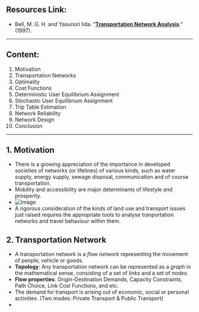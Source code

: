 ## Resources Link:
 - Bell, M. G. H. and Yasunori Iida. “[**Transportation Network Analysis**](https://onlinelibrary.wiley.com/doi/book/10.1002/9781118903032).” (1997). 
_______________________________________________ 
## Content: 
1. Motivation  
2. Transportation Networks 
3. Optimality 
4. Cost Functions 
5. Deterministic User Equilibrium Assignment 
6. Stochastic User Equilibrium Assignment 
7. Trip Table Estimation 
8. Network Reliability 
9. Network Design 
10. Conclusion 

___________________________________________________________

## 1. Motivation 
- There is a growing appreciation of the importance in developed societies of networks (or lifelines) of various kinds, such as water supply, energy supply, sewage disposal, communication and of course transportation. 
- Mobility and accessibility are major determinants of lifestyle and prosperity. 
- ![image](https://user-images.githubusercontent.com/88390140/152599423-5015507e-edd6-4918-aa0e-3d1e0e575379.png) 
- A rigorous consideration of the kinds of land use and transport issues just raised requires the appropriate tools to analyse tranportation networks and travel behaviour within them. 

## 2. Transportation Network 
- A transportation network is a *flow network* representing the movement of people, vehicle or goods. 
- **Topology**: Any transportation network can be represented as a *graph* in the mathematical sense, consisting of a set of *links* and a set of *nodes*. 
- **Flow properties**: Origin-Destination Demands, Capacity Constraints, Path Choice, Link Cost Functions, and etc. 
- The demand for transport is arising out of economic, social or personal activities. (Two modes: Private Transport & Public Transport) 
- 




